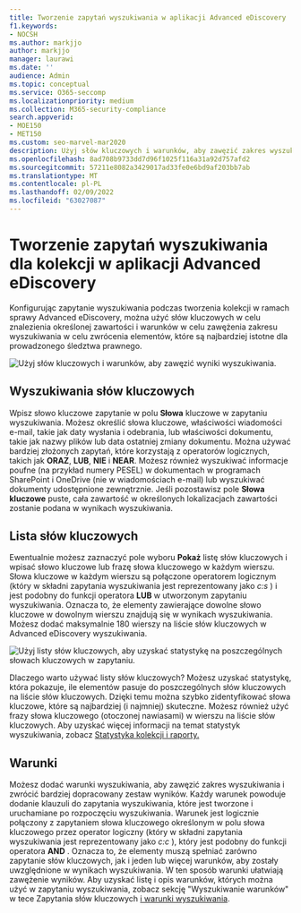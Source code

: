 ```yaml
---
title: Tworzenie zapytań wyszukiwania w aplikacji Advanced eDiscovery
f1.keywords:
- NOCSH
ms.author: markjjo
author: markjjo
manager: laurawi
ms.date: ''
audience: Admin
ms.topic: conceptual
ms.service: O365-seccomp
ms.localizationpriority: medium
ms.collection: M365-security-compliance
search.appverid:
- MOE150
- MET150
ms.custom: seo-marvel-mar2020
description: Użyj słów kluczowych i warunków, aby zawęzić zakres wyszukiwania podczas wyszukiwania danych przy użyciu Advanced eDiscovery w Microsoft 365.
ms.openlocfilehash: 8ad708b9733dd7d96f1025f116a31a92d757afd2
ms.sourcegitcommit: 57211e8082a3429017ad33fe0e6bd9af203bb7ab
ms.translationtype: MT
ms.contentlocale: pl-PL
ms.lasthandoff: 02/09/2022
ms.locfileid: "63027087"
---
```

# <a name="build-search-queries-for-collections-in-advanced-ediscovery"></a>Tworzenie zapytań wyszukiwania dla kolekcji w aplikacji Advanced eDiscovery

Konfigurując zapytanie wyszukiwania podczas tworzenia kolekcji [](collections-overview.md) w ramach sprawy Advanced eDiscovery, można użyć słów kluczowych w celu znalezienia określonej zawartości i warunków w celu zawężenia zakresu wyszukiwania w celu zwrócenia elementów, które są najbardziej istotne dla prowadzonego śledztwa prawnego.

![Użyj słów kluczowych i warunków, aby zawęzić wyniki wyszukiwania.](../media/SearchQueryBox.png)

## <a name="keyword-searches"></a>Wyszukiwania słów kluczowych

Wpisz słowo kluczowe zapytanie w polu **Słowa** kluczowe w zapytaniu wyszukiwania. Możesz określić słowa kluczowe, właściwości wiadomości e-mail, takie jak daty wysłania i odebrania, lub właściwości dokumentu, takie jak nazwy plików lub data ostatniej zmiany dokumentu. Można używać bardziej złożonych zapytań, które korzystają z operatorów logicznych, takich jak **ORAZ**, **LUB**, **NIE** i **NEAR**. Możesz również wyszukiwać informacje poufne (na przykład numery PESEL) w dokumentach w programach SharePoint i OneDrive (nie w wiadomościach e-mail) lub wyszukiwać dokumenty udostępnione zewnętrznie. Jeśli pozostawisz pole **Słowa kluczowe** puste, cała zawartość w określonych lokalizacjach zawartości zostanie podana w wynikach wyszukiwania.

## <a name="keyword-list"></a>Lista słów kluczowych

Ewentualnie możesz zaznaczyć pole wyboru **Pokaż** listę słów kluczowych i wpisać słowo kluczowe lub frazę słowa kluczowego w każdym wierszu. Słowa kluczowe w każdym wierszu są połączone operatorem logicznym (który w składni zapytania wyszukiwania jest reprezentowany jako *c:s* ) i jest podobny do funkcji operatora **LUB** w utworzonym zapytaniu wyszukiwania. Oznacza to, że elementy zawierające dowolne słowo kluczowe w dowolnym wierszu znajdują się w wynikach wyszukiwania. Możesz dodać maksymalnie 180 wierszy na liście słów kluczowych w Advanced eDiscovery wyszukiwania.

![Użyj listy słów kluczowych, aby uzyskać statystykę na poszczególnych słowach kluczowych w zapytaniu.](../media/KeywordListSearch.png)

Dlaczego warto używać listy słów kluczowych? Możesz uzyskać statystykę, która pokazuje, ile elementów pasuje do poszczególnych słów kluczowych na liście słów kluczowych. Dzięki temu można szybko zidentyfikować słowa kluczowe, które są najbardziej (i najmniej) skuteczne. Możesz również użyć frazy słowa kluczowego (otoczonej nawiasami) w wierszu na liście słów kluczowych. Aby uzyskać więcej informacji na temat statystyk wyszukiwania, zobacz [Statystyka kolekcji i raporty.](collection-statistics-reports.md)

## <a name="conditions"></a>Warunki

Możesz dodać warunki wyszukiwania, aby zawęzić zakres wyszukiwania i zwrócić bardziej dopracowany zestaw wyników. Każdy warunek powoduje dodanie klauzuli do zapytania wyszukiwania, które jest tworzone i uruchamiane po rozpoczęciu wyszukiwania. Warunek jest logicznie połączony z zapytaniem słowa kluczowego określonym w polu słowa kluczowego przez operator logiczny (który w składni zapytania wyszukiwania jest reprezentowany jako *c:c* ), który jest podobny do funkcji operatora **AND** . Oznacza to, że elementy muszą spełniać zarówno zapytanie słów kluczowych, jak i jeden lub więcej warunków, aby zostały uwzględnione w wynikach wyszukiwania. W ten sposób warunki ułatwiają zawężenie wyników. Aby uzyskać listę i opis warunków, których można użyć w zapytaniu wyszukiwania, zobacz sekcję "Wyszukiwanie warunków" w tece Zapytania słów kluczowych [i warunki wyszukiwania](keyword-queries-and-search-conditions.md#search-conditions).
